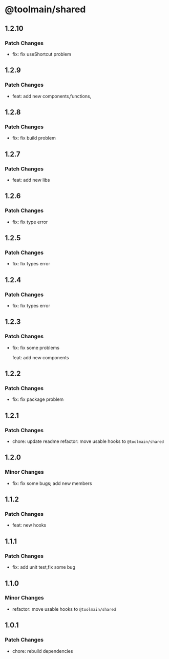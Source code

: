 # @toolmain/shared

## 1.2.10

### Patch Changes

- fix: fix useShortcut problem

## 1.2.9

### Patch Changes

- feat: add new components,functions,

## 1.2.8

### Patch Changes

- fix: fix build problem

## 1.2.7

### Patch Changes

- feat: add new libs

## 1.2.6

### Patch Changes

- fix: fix type error

## 1.2.5

### Patch Changes

- fix: fix types error

## 1.2.4

### Patch Changes

- fix: fix types error

## 1.2.3

### Patch Changes

- fix: fix some problems

  feat: add new components

## 1.2.2

### Patch Changes

- fix: fix package problem

## 1.2.1

### Patch Changes

- chore: update readme refactor: move usable hooks to `@toolmain/shared`

## 1.2.0

### Minor Changes

- fix: fix some bugs; add new members

## 1.1.2

### Patch Changes

- feat: new hooks

## 1.1.1

### Patch Changes

- fix: add unit test,fix some bug

## 1.1.0

### Minor Changes

- refactor: move usable hooks to `@toolmain/shared`

## 1.0.1

### Patch Changes

- chore: rebuild dependencies
